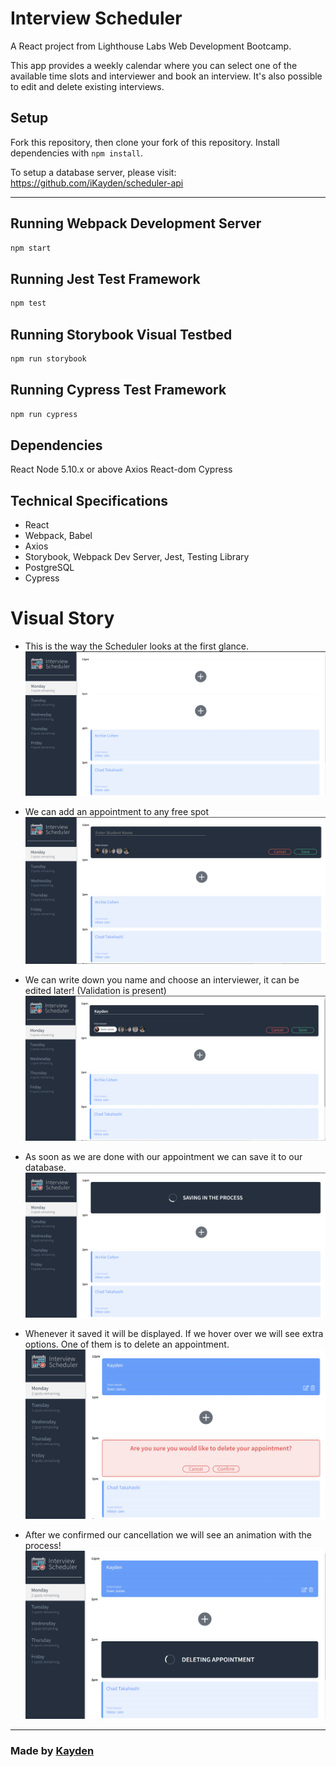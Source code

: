 # Interview Scheduler

A React project from Lighthouse Labs Web Development Bootcamp.

This app provides a weekly calendar where you can select one of the available time slots and interviewer and book an interview.
It's also possible to edit and delete existing interviews.

## Setup

Fork this repository, then clone your fork of this repository.
Install dependencies with `npm install`.

To setup a database server, please visit: https://github.com/iKayden/scheduler-api

<hr>

## Running Webpack Development Server

```sh
npm start
```

## Running Jest Test Framework

```sh
npm test
```

## Running Storybook Visual Testbed

```sh
npm run storybook
```

## Running Cypress Test Framework

```sh
npm run cypress
```

## Dependencies

React
Node 5.10.x or above
Axios
React-dom
Cypress

## Technical Specifications

- React
- Webpack, Babel
- Axios
- Storybook, Webpack Dev Server, Jest, Testing Library
- PostgreSQL
- Cypress

# Visual Story

- This is the way the Scheduler looks at the first glance.
  !["screenshot of initial look"](public/images/github/gh1.png)
- We can add an appointment to any free spot
  !["screenshot of booking a new appointment"](public/images/github/gh2.png)

- We can write down you name and choose an interviewer, it can be edited later! (Validation is present)
  !["screenshot of saving the new appointment"](public/images/github/gh3.png)

- As soon as we are done with our appointment we can save it to our database.
  !["saved"](public/images/github/gh4.png)
- Whenever it saved it will be displayed. If we hover over we will see extra options. One of them is to delete an appointment.
  !["screenshot of completed appointment."](public/images/github/gh5.png)
- After we confirmed our cancellation we will see an animation with the process! !["After we confirmed our cancellation we will see an animation with the process!"](public/images/github/gh6.png)

<hr>

### Made by [Kayden](https://github.com/iKayden)
